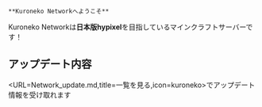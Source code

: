 ``` **Kuroneko Networkへようこそ** ```

Kuroneko Networkは**日本版hypixel**を目指しているマインクラフトサーバーです！



## アップデート内容
<URL=Network_update.md,title=一覧を見る,icon=kuroneko>でアップデート情報を受け取れます
